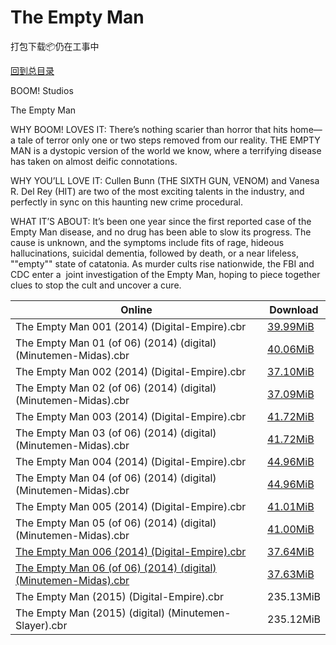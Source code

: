 # The Empty Man

打包下载📦仍在工事中

[回到总目录](/Catalogs.md)

BOOM! Studios

The Empty Man

WHY BOOM! LOVES IT: There’s nothing scarier than horror that hits home—a tale of terror only one or two steps removed from our reality. THE EMPTY MAN is a dystopic version of the world we know, where a terrifying disease has taken on almost deific connotations.



WHY YOU’LL LOVE IT: Cullen Bunn (THE SIXTH GUN, VENOM) and Vanesa R. Del Rey (HIT) are two of the most exciting talents in the industry, and perfectly in sync on this haunting new crime procedural.



WHAT IT’S ABOUT: It’s been one year since the first reported case of the Empty Man disease, and no drug has been able to slow its progress. The cause is unknown, and the symptoms include fits of rage, hideous hallucinations, suicidal dementia, followed by death, or a near lifeless, ""empty"" state of catatonia. As murder cults rise nationwide, the FBI and CDC enter a  joint investigation of the Empty Man, hoping to piece together clues to stop the cult and uncover a cure. 





Online | Download
--- | ---
The Empty Man 001 (2014) (Digital-Empire).cbr | [39.99MiB](https://pan.baidu.com/s/1c6nERs#list/path=%2F0-Day%20Week%20of%202014%20Q2%2F0-Day%20Week%20of%202014.06.11%2F%E3%82%BB%E3%82%A8%E3%82%A2%E3%82%BF%E3%82%A8%E3%82%AD%E3%82%B3%E3%82%A6%E3%82%B1%E3%82%BD%E3%82%AB%E3%82%A4%E3%82%B3%E3%82%A6%E3%82%A2%E3%82%AF%E3%82%B9%E3%82%AB%E3%82%A2%E3%82%B9%E3%82%AA%E3%82%B7%E3%82%AF%E3%82%BB%E3%82%BF%E3%82%A8%E3%82%AF%E3%82%B5%E3%82%B3%E3%82%A6%E3%82%BF%E3%82%B5&parentPath=%2F0-Day%20Week%20of%202014%20Q2)
The Empty Man 01 (of 06) (2014) (digital) (Minutemen-Midas).cbr | [40.06MiB](https://pan.baidu.com/s/1c6nERs#list/path=%2F0-Day%20Week%20of%202014%20Q2%2F0-Day%20Week%20of%202014.06.11%2F%E3%82%BB%E3%82%BB%E3%82%BD%E3%82%B3%E3%82%AB%E3%82%BF%E3%82%AA%E3%82%A2%E3%82%A6%E3%82%BB%E3%82%BF%E3%82%AD%E3%82%A6%E3%82%AA%E3%82%B3%E3%82%AD%E3%82%B5%E3%82%B1%E3%82%A4%E3%82%BD%E3%82%B9%E3%82%B5%E3%82%BF%E3%82%A8%E3%82%A4%E3%82%BD%E3%82%AF%E3%82%AF%E3%82%BB%E3%82%A6%E3%82%B9%E3%82%B7&parentPath=%2F0-Day%20Week%20of%202014%20Q2)
The Empty Man 002 (2014) (Digital-Empire).cbr | [37.10MiB](https://pan.baidu.com/s/1o80zEEQ#list/path=%2F0-Day%20Week%20of%202014%20Q3%2F0-Day%20Week%20of%202014.07.09%2F%E3%82%AD%E3%82%B9%E3%82%B9%E3%82%BF%E3%82%A6%E3%82%B1%E3%82%A6%E3%82%B7%E3%82%AB%E3%82%B1%E3%82%AB%E3%82%B1%E3%82%AF%E3%82%B5%E3%82%B3%E3%82%B7%E3%82%A6%E3%82%AB%E3%82%B3%E3%82%BB%E3%82%AD%E3%82%B3%E3%82%BB%E3%82%BD%E3%82%B9%E3%82%AB%E3%82%B5%E3%82%BD%E3%82%AB%E3%82%AF%E3%82%A8%E3%82%B3&parentPath=%2F0-Day%20Week%20of%202014%20Q3)
The Empty Man 02 (of 06) (2014) (digital) (Minutemen-Midas).cbr | [37.09MiB](https://pan.baidu.com/s/1o80zEEQ#list/path=%2F0-Day%20Week%20of%202014%20Q3%2F0-Day%20Week%20of%202014.07.09%2F%E3%82%AD%E3%82%A4%E3%82%A8%E3%82%B7%E3%82%B1%E3%82%A4%E3%82%A8%E3%82%BB%E3%82%B5%E3%82%B3%E3%82%AB%E3%82%B5%E3%82%B5%E3%82%AB%E3%82%BF%E3%82%A2%E3%82%AD%E3%82%BD%E3%82%B3%E3%82%AA%E3%82%AD%E3%82%A8%E3%82%AB%E3%82%B5%E3%82%AF%E3%82%B3%E3%82%B7%E3%82%A8%E3%82%A4%E3%82%A4%E3%82%A2%E3%82%AB&parentPath=%2F0-Day%20Week%20of%202014%20Q3)
The Empty Man 003 (2014) (Digital-Empire).cbr | [41.72MiB](https://pan.baidu.com/s/1dF4fIGL#list/path=%2F0-Day%20Week%20of%202014%20Q3%2F0-Day%20Week%20of%202014.08.20%2F%E3%82%B9%E3%82%AF%E3%82%A4%E3%82%AF%E3%82%B7%E3%82%AD%E3%82%A4%E3%82%AD%E3%82%A6%E3%82%B7%E3%82%A6%E3%82%A2%E3%82%BB%E3%82%AF%E3%82%AD%E3%82%BB%E3%82%A2%E3%82%BB%E3%82%AB%E3%82%A2%E3%82%B9%E3%82%B1%E3%82%AD%E3%82%BD%E3%82%B3%E3%82%A4%E3%82%AA%E3%82%BB%E3%82%AA%E3%82%AA%E3%82%B5%E3%82%B5&parentPath=%2F0-Day%20Week%20of%202014%20Q3)
The Empty Man 03 (of 06) (2014) (digital) (Minutemen-Midas).cbr | [41.72MiB](https://pan.baidu.com/s/1dF4fIGL#list/path=%2F0-Day%20Week%20of%202014%20Q3%2F0-Day%20Week%20of%202014.08.20%2F%E3%82%A4%E3%82%AB%E3%82%A4%E3%82%AB%E3%82%A2%E3%82%B1%E3%82%B3%E3%82%BD%E3%82%B7%E3%82%A4%E3%82%AD%E3%82%A2%E3%82%AD%E3%82%B3%E3%82%BB%E3%82%A6%E3%82%BD%E3%82%BD%E3%82%B7%E3%82%BD%E3%82%B1%E3%82%BD%E3%82%AA%E3%82%BB%E3%82%BB%E3%82%BF%E3%82%B1%E3%82%B5%E3%82%AD%E3%82%B1%E3%82%AB%E3%82%B1&parentPath=%2F0-Day%20Week%20of%202014%20Q3)
The Empty Man 004 (2014) (Digital-Empire).cbr | [44.96MiB](https://pan.baidu.com/s/1dEJy9Eh#list/path=%2F0-Day%20Week%20of%202014%20Q3%2F0-Day%20Week%20of%202014.09.24%2F%E3%82%B1%E3%82%BD%E3%82%B5%E3%82%AA%E3%82%A2%E3%82%A4%E3%82%BD%E3%82%A8%E3%82%BF%E3%82%A4%E3%82%B5%E3%82%BD%E3%82%B7%E3%82%B7%E3%82%A4%E3%82%AD%E3%82%BD%E3%82%BB%E3%82%BF%E3%82%AB%E3%82%A4%E3%82%BF%E3%82%AB%E3%82%AD%E3%82%AB%E3%82%B5%E3%82%AF%E3%82%A4%E3%82%A8%E3%82%AB%E3%82%A6%E3%82%BB&parentPath=%2F0-Day%20Week%20of%202014%20Q3)
The Empty Man 04 (of 06) (2014) (digital) (Minutemen-Midas).cbr | [44.96MiB](https://pan.baidu.com/s/1dEJy9Eh#list/path=%2F0-Day%20Week%20of%202014%20Q3%2F0-Day%20Week%20of%202014.09.24%2F%E3%82%A8%E3%82%B3%E3%82%A8%E3%82%B7%E3%82%AB%E3%82%BF%E3%82%AF%E3%82%A2%E3%82%A2%E3%82%B1%E3%82%AD%E3%82%AD%E3%82%AA%E3%82%BD%E3%82%B9%E3%82%B1%E3%82%B9%E3%82%A6%E3%82%AF%E3%82%B3%E3%82%AA%E3%82%A8%E3%82%B5%E3%82%BD%E3%82%B5%E3%82%A4%E3%82%BD%E3%82%B5%E3%82%A6%E3%82%B5%E3%82%A2%E3%82%B7&parentPath=%2F0-Day%20Week%20of%202014%20Q3)
The Empty Man 005 (2014) (Digital-Empire).cbr | [41.01MiB](https://pan.baidu.com/s/1bo1RPi3#list/path=%2F0-Day%20Week%20of%202014%20Q4%2F0-Day%20Week%20of%202014.11.05%2F%E3%82%B5%E3%82%B5%E3%82%BD%E3%82%B7%E3%82%B3%E3%82%A4%E3%82%BF%E3%82%A6%E3%82%AD%E3%82%AF%E3%82%A2%E3%82%A2%E3%82%A2%E3%82%A6%E3%82%B7%E3%82%AA%E3%82%BD%E3%82%AA%E3%82%A6%E3%82%A8%E3%82%AF%E3%82%BB%E3%82%A2%E3%82%B7%E3%82%BF%E3%82%B9%E3%82%AF%E3%82%BB%E3%82%AD%E3%82%B5%E3%82%BF%E3%82%B5&parentPath=%2F0-Day%20Week%20of%202014%20Q4)
The Empty Man 05 (of 06) (2014) (digital) (Minutemen-Midas).cbr | [41.00MiB](https://pan.baidu.com/s/1bo1RPi3#list/path=%2F0-Day%20Week%20of%202014%20Q4%2F0-Day%20Week%20of%202014.11.05%2F%E3%82%B1%E3%82%B7%E3%82%AA%E3%82%B5%E3%82%B7%E3%82%AF%E3%82%A8%E3%82%AF%E3%82%B7%E3%82%AF%E3%82%A4%E3%82%B5%E3%82%BB%E3%82%AB%E3%82%B3%E3%82%AB%E3%82%BF%E3%82%BB%E3%82%B7%E3%82%B1%E3%82%AF%E3%82%B9%E3%82%AF%E3%82%A4%E3%82%AA%E3%82%A2%E3%82%AA%E3%82%A4%E3%82%B7%E3%82%B3%E3%82%B5%E3%82%BF&parentPath=%2F0-Day%20Week%20of%202014%20Q4)
[The Empty Man 006 (2014) (Digital-Empire).cbr](https://github.com/alicewish/markdown/blob/master/comic/Empty-Man-006-2014-Digital-Empire-cbr.md) | [37.64MiB](https://pan.baidu.com/s/1o8f0TPw#list/path=%2F0-Day%20Week%20of%202014%20Q4%2F0-Day%20Week%20of%202014.12.10%2F%E3%82%BB%E3%82%BD%E3%82%A2%E3%82%B9%E3%82%A4%E3%82%B3%E3%82%BD%E3%82%B5%E3%82%AF%E3%82%A2%E3%82%AF%E3%82%A6%E3%82%B7%E3%82%B9%E3%82%A2%E3%82%B7%E3%82%B9%E3%82%A2%E3%82%A8%E3%82%A6%E3%82%A8%E3%82%B7%E3%82%B9%E3%82%AF%E3%82%BF%E3%82%B9%E3%82%B9%E3%82%B3%E3%82%BD%E3%82%A2%E3%82%AA%E3%82%A8&parentPath=%2F0-Day%20Week%20of%202014%20Q4)
[The Empty Man 06 (of 06) (2014) (digital) (Minutemen-Midas).cbr](https://github.com/alicewish/markdown/blob/master/comic/Empty-Man-06-of-06-2014-digital-Minutemen-Midas-cbr.md) | [37.63MiB](https://pan.baidu.com/s/1o8f0TPw#list/path=%2F0-Day%20Week%20of%202014%20Q4%2F0-Day%20Week%20of%202014.12.10%2F%E3%82%AB%E3%82%A8%E3%82%A4%E3%82%BB%E3%82%A6%E3%82%AB%E3%82%AD%E3%82%A2%E3%82%AD%E3%82%A4%E3%82%BF%E3%82%A2%E3%82%A6%E3%82%AD%E3%82%A2%E3%82%B3%E3%82%A8%E3%82%AD%E3%82%AA%E3%82%B9%E3%82%B9%E3%82%A8%E3%82%A4%E3%82%A4%E3%82%AD%E3%82%AA%E3%82%BD%E3%82%A8%E3%82%B1%E3%82%AD%E3%82%AB%E3%82%B7&parentPath=%2F0-Day%20Week%20of%202014%20Q4)
The Empty Man (2015) (Digital-Empire).cbr | 235.13MiB
The Empty Man (2015) (digital) (Minutemen-Slayer).cbr | 235.12MiB
